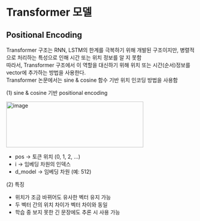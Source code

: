 # Transformer 모델

## Positional Encoding

Transformer 구조는 RNN, LSTM의 한계를 극복하기 위해 개발된 구조이지만, 병렬적으로 처리하는 특성으로 인해 시간 또는 위치 정보를 알 지 못함  
따라서, Transformer 구조에서 이 역할을 대신하기 위해 위치 또는 시간(순서)정보를 vector에 추가하는 방법을 사용한다.  
Transformer 논문에서는 sine & cosine 함수 기반 위치 인코딩 방법을 사용함  

(1) sine & cosine 기반 positional encoding  

<img width="366" height="122" alt="image" src="https://github.com/user-attachments/assets/58942905-5ce0-4eaa-bcce-a4b746201abc" />  

- pos -> 토큰 위치 (0, 1, 2, …)  
- i -> 임베딩 차원의 인덱스  
- d_model -> 임베딩 차원 (예: 512)

(2) 특징
- 위치가 조금 바뀌어도 유사한 벡터 유지 가능
- 두 벡터 간의 위치 차이가 벡터 차이와 동일
- 학습 중 보지 못한 긴 문장에도 추론 시 사용 가능
